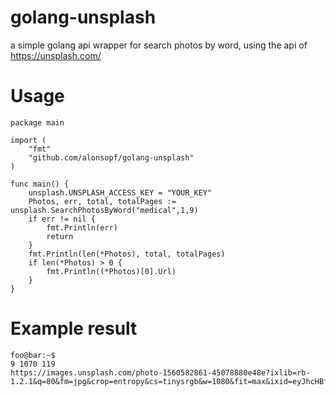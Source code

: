 # golang-unsplash
a simple golang api wrapper for search photos by word, using the api of https://unsplash.com/

# Usage
```golang
package main

import (
	"fmt"
	"github.com/alonsopf/golang-unsplash"
)

func main() {
    unsplash.UNSPLASH_ACCESS_KEY = "YOUR_KEY"
    Photos, err, total, totalPages := unsplash.SearchPhotosByWord("medical",1,9)
    if err != nil {
    	fmt.Println(err)
    	return
    }
    fmt.Println(len(*Photos), total, totalPages)
    if len(*Photos) > 0 {
    	fmt.Println((*Photos)[0].Url)	
    }   
}
```
# Example result

```console
foo@bar:~$ 
9 1070 119
https://images.unsplash.com/photo-1560582861-45078880e48e?ixlib=rb-1.2.1&q=80&fm=jpg&crop=entropy&cs=tinysrgb&w=1080&fit=max&ixid=eyJhcHBfaWQiOjE3MDg1MX0
```

